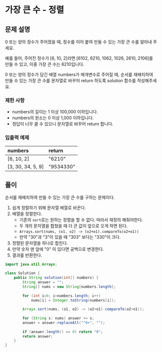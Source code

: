 # 가장 큰 수 - 정렬
## 문제 설명
0 또는 양의 정수가 주어졌을 때, 정수를 이어 붙여 만들 수 있는 가장 큰 수를 알아내 주세요.

예를 들어, 주어진 정수가 [6, 10, 2]라면 [6102, 6210, 1062, 1026, 2610, 2106]를 만들 수 있고, 이중 가장 큰 수는 6210입니다.

0 또는 양의 정수가 담긴 배열 numbers가 매개변수로 주어질 때, 순서를 재배치하여 만들 수 있는 가장 큰 수를 문자열로 바꾸어 return 하도록 solution 함수를 작성해주세요.

### 제한 사항
- numbers의 길이는 1 이상 100,000 이하입니다.
- numbers의 원소는 0 이상 1,000 이하입니다.
- 정답이 너무 클 수 있으니 문자열로 바꾸어 return 합니다.

### 입출력 예제
|numbers|return|
|:--|:--|
|[6, 10, 2]|"6210"|
|[3, 30, 34, 5, 9]|"9534330"|

## 풀이

순서를 재배치하여 만들 수 있는 가장 큰 수를 구하는 문제이다.

1. 쉽게 정렬하기 위해 문자열 배열로 바꾼다.
2. 배열을 정렬한다.
   - 기존의 `sort`로는 원하는 정렬을 할 수 없다. 따라서 재정의 해줘야한다.
   - 두 개의 문자열을 합쳤을 때 더 큰 값이 앞으로 오게 하면 된다.
   - `Arrays.sort(nums, (o1, o2) -> (o2+o1).compareTo(o2+o1))`
   - 만약 "30"과 "3"이 있을 때 "303" 보다는 "330"이 크다.
3. 정렬된 문자열을 하나로 합친다.
4. 만약 숫자 맨 앞에 "0" 이 있다면 공백으로 변경한다.
5. 결과를 반환한다.


```java
import java.util.Arrays;

class Solution {
    public String solution(int[] numbers) {
        String answer = "";
        String[] nums = new String[numbers.length];
        
        for (int i=0; i<numbers.length; i++)
            nums[i] = Integer.toString(numbers[i]);
        
        Arrays.sort(nums, (o1, o2) -> (o2+o1).compareTo(o2+o1));
        
        for (String s: nums) answer += s;
        answer = answer.replaceAll("^0+", "");
        
        if (answer.length() == 0) return "0";
        return answer;
    }
}
```
